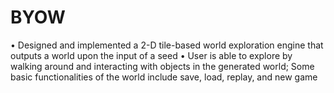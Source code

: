 # BYOW

• Designed and implemented a 2-D tile-based world exploration engine that outputs a world upon the input of a seed 
• User is able to explore by walking around and interacting with objects in the generated world; Some basic functionalities of 
the world include save, load, replay, and new game
